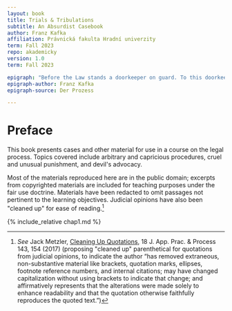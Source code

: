 ```yaml
---
layout: book
title: Trials & Tribulations
subtitle: An Absurdist Casebook 
author: Franz Kafka
affiliation: Právnická fakulta Hradní univerzity
term: Fall 2023 
repo: akademicky
version: 1.0
term: Fall 2023

epigraph: "Before the Law stands a doorkeeper on guard. To this doorkeeper there comes a man from the country who begs for admittance to the Law. But the doorkeeper says that he cannot admit the man at the moment. The man, on reflection, asks if he will be allowed, then, to enter later. 'It is possible,' answers the doorkeeper, 'but not at this moment.' Since the door leading into the Law stands open as usual and the doorkeeper steps to one side, the man bends down to peer through the entrance. When the doorkeeper sees that, he laughs and says: 'If you are so strongly tempted, try to get in without my permission. But note that I am powerful. And I am only the lowest doorkeeper. From hall to hall keepers stand at every door, one more powerful than the other. Even the third of these has an aspect that even I cannot bear to look at.'"
epigraph-author: Franz Kafka
epigraph-source: Der Prozess

---
```


<div class="chapter">

# Preface

This book presents cases and other material for use in a course on the legal process. Topics covered include arbitrary and capricious procedures, cruel and unusual punishment, and devil's advocacy.

Most of the materials reproduced here are in the public domain; excerpts from copyrighted materials are included for teaching purposes under the fair use doctrine. Materials have been redacted to omit passages not pertinent to the learning objectives. Judicial opinions have also been "cleaned up" for ease of reading.[^Preface1] 

[^Preface1]: _See_ Jack Metzler, [Cleaning Up Quotations](https://lawrepository.ualr.edu/cgi/viewcontent.cgi?article=1405&context=appellatepracticeprocess), 18 J. App. Prac. & Process 143, 154 (2017) (proposing "cleaned up" parenthetical for quotations from judicial opinions, to indicate the author “has removed extraneous, non-substantive material like brackets, quotation marks, ellipses, footnote reference numbers, and internal citations; may have changed capitalization without using brackets to indicate that change; and affirmatively represents that the alterations were made solely to enhance readability and that the quotation otherwise faithfully reproduces the quoted text.”) 

</div>

<!-- CHAPTER 1 -->

<div class="chapter">

{% include_relative chap1.md %}

</div>